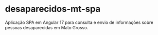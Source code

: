 # desaparecidos-mt-spa
Aplicação SPA em Angular 17 para consulta e envio de informações sobre pessoas desaparecidas em Mato Grosso.
